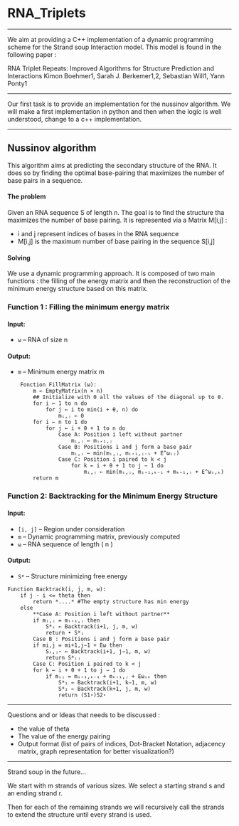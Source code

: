 # RNA_Triplets

---

We aim at providing a C++ implementation of a dynamic programming scheme for the Strand soup Interaction model. This model is found in the following paper : 

RNA Triplet Repeats: Improved Algorithms for Structure Prediction and Interactions
Kimon Boehmer1, Sarah J. Berkemer1,2, Sebastian Will1, Yann Ponty1


___

Our first task is to provide an implementation for the nussinov algorithm. 
We will make a first implementation in python and then when the logic is well understood, change to a c++ implementation.

___

## Nussinov algorithm

This algorithm aims at predicting the secondary structure of the RNA. It does so by finding the optimal base-pairing that maximizes the number of base pairs in a sequence.

#### The problem

Given an RNA sequence S of length n. The goal is to find the structure tha maximizes the number of base pairing.
It is represented via a Matrix M[i,j] :
- i and j represent indices of bases in the RNA sequence
- M[i,j] is the maximum number of base pairing in the sequence S[i,j]

#### Solving

We use a dynamic programming approach. It is composed of two main functions : the filling of the energy matrix and then the reconstruction of the minimum energy structure based on this matrix.

### Function 1 : Filling the minimum energy matrix

#### **Input**: 
- `ω` – RNA of size n

#### **Output**:
- `m` – Minimum energy matrix m

``` 
    Fonction FillMatrix (ω):
        m ← EmptyMatrix(n × n)
        ## Initialize with 0 all the values of the diagonal up to θ.
        for i ← 1 to n do
            for j ← i to min(i + θ, n) do
                mᵢ,ⱼ ← 0
        for i ← n to 1 do
            for j ← i + θ + 1 to n do
                Case A: Position i left without partner
                    mᵢ,ⱼ ← mᵢ₊₁,ⱼ
                Case B: Positions i and j form a base pair
                    mᵢ,ⱼ ← min(mᵢ,ⱼ, mᵢ₊₁,ⱼ₋₁ + E^ωᵢⱼ)
                Case C: Position i paired to k < j
                    for k ← i + θ + 1 to j − 1 do
                        mᵢ,ⱼ ← min(mᵢ,ⱼ, mᵢ₊₁,ₖ₋₁ + mₖ₊₁,ⱼ + E^ωᵢ,ₖ)
        return m
```

### Function 2: Backtracking for the Minimum Energy Structure

#### **Input**:
- `[i, j]` – Region under consideration  
- `m` – Dynamic programming matrix, previously computed  
- `ω` – RNA sequence of length \( n \)  

#### **Output**:
- `S*` – Structure minimizing free energy  

```
Function Backtrack(i, j, m, w):
    if j - i <= theta then 
        return *....* #The empty structure has min energy
    else
        **Case A: Position i left without partner**
        if mᵢ,ⱼ = mᵢ₊₁,ⱼ then
            S*ᵢ ← Backtrack(i+1, j, m, w)
            return • S*ᵢ
        Case B : Positions i and j form a base pair
        if mi,j = mi+1,j−1 + Eω then
            Sᵢ,ⱼ⋆ ← Backtrack(i+1, j−1, m, w)
            return S*ᵢⱼ
        Case C: Position i paired to k < j
        for k ← i + θ + 1 to j − 1 do
            if mᵢⱼ = mᵢ₊₁,ₖ₋₁ + mₖ₊₁,ⱼ + Eωᵢₖ then
                S*₁ ← Backtrack(i+1, k−1, m, w)
                S*₂ ← Backtrack(k+1, j, m, w)
                return (S1⋆)S2⋆
```

---

Questions and or Ideas that needs to be discussed :

* the value of theta
* The value of the energy pairing
* Output format (list of pairs of indices, Dot-Bracket Notation, adjacency matrix, graph representation for better visualization?)



---

Strand soup in the future...

We start with m strands of various sizes. We select a starting strand s and an ending strand r.

Then for each of the remaining strands we will recursively call the strands to extend the structure until every strand is used. 

